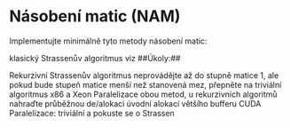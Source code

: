 # Násobení matic (NAM)

Implementujte minimálně tyto metody násobení matic:

klasický
Strassenův algoritmus viz
##Úkoly:##

Rekurzivní Strassenův algoritmus neprovádějte až do stupně matice 1, ale pokud bude stupeň matice menší než stanovená mez, přepněte na triviální algoritmus
x86 a Xeon
Paralelizace obou metod, u rekurzivních algoritmů nahraďte průběžnou de/alokaci úvodní alokací většího bufferu
CUDA
Paralelizace: triviální a pokuste se o Strassen